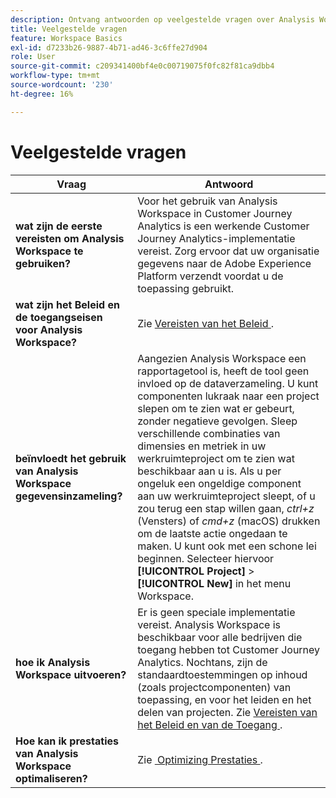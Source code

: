 ```yaml
---
description: Ontvang antwoorden op veelgestelde vragen over Analysis Workspace.
title: Veelgestelde vragen
feature: Workspace Basics
exl-id: d7233b26-9887-4b71-ad46-3c6ffe27d904
role: User
source-git-commit: c209341400bf4e0c00719075f0fc82f81ca9dbb4
workflow-type: tm+mt
source-wordcount: '230'
ht-degree: 16%

---
```


# Veelgestelde vragen

| Vraag | Antwoord |
|--- |--- |
| **wat zijn de eerste vereisten om Analysis Workspace te gebruiken?** | Voor het gebruik van Analysis Workspace in Customer Journey Analytics is een werkende Customer Journey Analytics-implementatie vereist. Zorg ervoor dat uw organisatie gegevens naar de Adobe Experience Platform verzendt voordat u de toepassing gebruikt. |
| **wat zijn het Beleid en de toegangseisen voor Analysis Workspace?** | Zie [&#x200B; Vereisten van het Beleid &#x200B;](/help/analysis-workspace/workspace-faq/frequently-asked-questions-analysis-workspace.md). |
| **beïnvloedt het gebruik van Analysis Workspace gegevensinzameling?** | Aangezien Analysis Workspace een rapportagetool is, heeft de tool geen invloed op de dataverzameling. U kunt componenten lukraak naar een project slepen om te zien wat er gebeurt, zonder negatieve gevolgen. Sleep verschillende combinaties van dimensies en metriek in uw werkruimteproject om te zien wat beschikbaar aan u is. Als u per ongeluk een ongeldige component aan uw werkruimteproject sleept, of u zou terug een stap willen gaan, *ctrl+z* (Vensters) of *cmd+z* (macOS) drukken om de laatste actie ongedaan te maken. U kunt ook met een schone lei beginnen. Selecteer hiervoor **[!UICONTROL Project]** > **[!UICONTROL New]** in het menu Workspace. |
| **hoe ik Analysis Workspace uitvoeren?** | Er is geen speciale implementatie vereist. Analysis Workspace is beschikbaar voor alle bedrijven die toegang hebben tot Customer Journey Analytics. Nochtans, zijn de standaardtoestemmingen op inhoud (zoals projectcomponenten) van toepassing, en voor het leiden en het delen van projecten. Zie [&#x200B; Vereisten van het Beleid en van de Toegang &#x200B;](/help/analysis-workspace/workspace-faq/frequently-asked-questions-analysis-workspace.md). |
| **Hoe kan ik prestaties van Analysis Workspace optimaliseren?** | Zie [&#x200B; Optimizing Prestaties &#x200B;](/help/technotes/optimizing-performance.md). |

